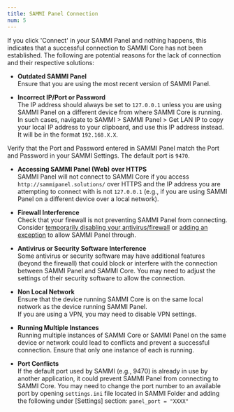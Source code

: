 ```yaml
---
title: SAMMI Panel Connection
num: 5
---
```


If you click 'Connect' in your SAMMI Panel and nothing happens, this indicates that a successful connection to SAMMI Core has not been established. The following are potential reasons for the lack of connection and their respective solutions:

- **Outdated SAMMI Panel**\
Ensure that you are using the most recent version of SAMMI Panel.  

- **Incorrect IP/Port or Password**\
The IP address should always be set to `127.0.0.1` unless you are using SAMMI Panel on a different device from where SAMMI Core is running. In such cases, navigate to SAMMI > SAMMI Panel > Get LAN IP to copy your local IP address to your clipboard, and use this IP address instead. It will be in the format `192.168.X.X`.  

Verify that the Port and Password entered in SAMMI Panel match the Port and Password in your SAMMI Settings. The default port is `9470`. 

- **Accessing SAMMI Panel (Web) over HTTPS**\
SAMMI Panel will not connect to SAMMI Core if you access `http://sammipanel.solutions/` over HTTPS and the IP address you are attempting to connect with is not `127.0.0.1` (e.g., if you are using SAMMI Panel on a different device over a local network).

- **Firewall Interference**\
Check that your firewall is not preventing SAMMI Panel from connecting.\
Consider [temporarily disabling your antivirus/firewall](https://support.microsoft.com/en-us/windows/turn-off-defender-antivirus-protection-in-windows-security-99e6004f-c54c-8509-773c-a4d776b77960) or [adding an exception](https://support.microsoft.com/en-us/windows/add-an-exclusion-to-windows-security-811816c0-4dfd-af4a-47e4-c301afe13b26) to allow SAMMI Panel through.

- **Antivirus or Security Software Interference**\
Some antivirus or security software may have additional features (beyond the firewall) that could block or interfere with the connection between SAMMI Panel and SAMMI Core. You may need to adjust the settings of their security software to allow the connection.

- **Non Local Network**\
Ensure that the device running SAMMI Core is on the same local network as the device running SAMMI Panel.\
If you are using a VPN, you may need to disable VPN settings.

- **Running Multiple Instances**\
Running multiple instances of SAMMI Core or SAMMI Panel on the same device or network could lead to conflicts and prevent a successful connection. Ensure that only one instance of each is running.

- **Port Conflicts**\
If the default port used by SAMMI (e.g., 9470) is already in use by another application, it could prevent SAMMI Panel from connecting to SAMMI Core. You may need to change the port number to an available port by opening `settings.ini` file located in SAMMI Folder and adding the following under [Settings] section: `panel_port = "XXXX"`
